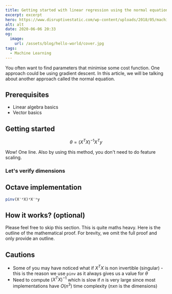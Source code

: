 ```yaml
---
title: Getting started with linear regression using the normal equation
excerpt: excerpt
hero: https://www.disruptivestatic.com/wp-content/uploads/2018/05/machine-learning-ecommerce-blog-1.jpg
alt: alt
date: 2020-06-06 20:33
og:
  image:
    url: /assets/blog/hello-world/cover.jpg
tags:
  - Machine Learning
---
```


You often want to find parameters that minimise some cost function. One
approach could be using gradient descent. In this article, we will be talking
about another approach called the normal equation.

## Prerequisites

- Linear algebra basics
- Vector basics

## Getting started

$$
\theta = (X^T X)^{-1} X^T y
$$

Wow! One line. Also by using this method, you don't need to do feature scaling.

### Let's verify dimensions

## Octave implementation

```octave
pinv(X'*X)*X'*y
```

## How it works? (optional)

Please feel free to skip this section. This is quite maths heavy. Here is the
outline of the mathematical proof. For brevity, we omit the full proof and only
provide an outline.

## Cautions

- Some of you may have noticed what if $X^T X$ is non invertible (singular) -
  this is the reason we use `pinv` as it always gives us a value for $\theta$
- Need to compute $(X^T X)^{-1}$ which is slow if $n$ is very large
  since most implementations have $O(n^3)$ time complexity ($nxn$ is the dimensions)
